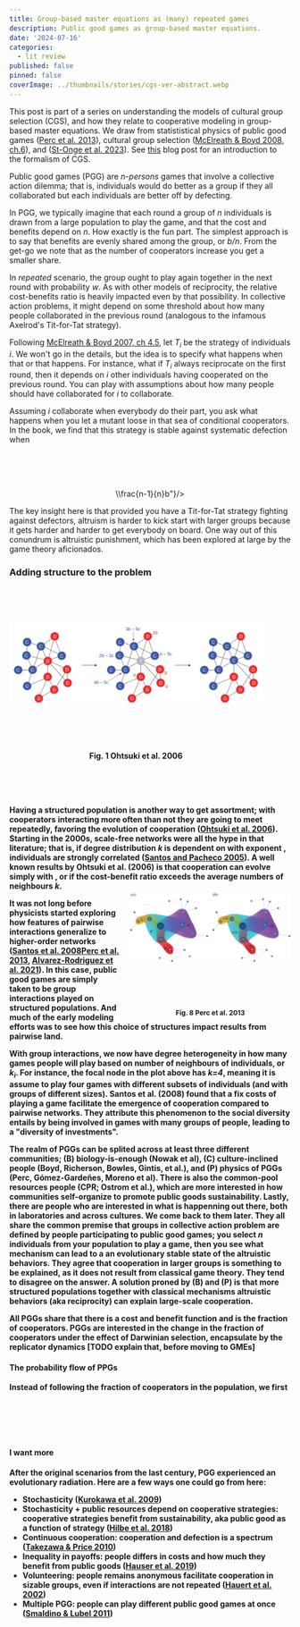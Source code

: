 ```yaml
---
title: Group-based master equations as (many) repeated games
description: Public good games as group-based master equations.
date: '2024-07-16'
categories:
  - lit review
published: false
pinned: false
coverImage: ../thumbnails/stories/cgs-ver-abstract.webp
---
```


<script>
  import Katex from '$lib/components/Katex.svelte';
</script>

<div class="tip">This post is part of a series on understanding the models of cultural group selection (CGS), and how they relate to cooperative modeling in group-based master equations. We draw from statististical physics of public good games (<a href="https://royalsocietypublishing.org/doi/full/10.1098/rsif.2012.0997">Perc et al. 2013</a>), cultural group selection (<a href="https://academic.oup.com/chicago-scholarship-online/book/33152">McElreath & Boyd 2008, ch.6</a>), and (<a href="https://www.semanticscholar.org/reader/83e460021fba8d281106ada60050b53ccf7499f8">St-Onge et al. 2023</a>). See <a href="https://jstonge.vercel.app/cgs">this</a> blog post for an introduction to the formalism of CGS.</div>

Public good games (PGG) are <em>n-persons</em> games that involve a collective action dilemma; that is, individuals would do better as a group if they all collaborated but each individuals are better off by defecting. 

In PGG, we typically imagine that each round a group of <em>n</em> individuals is drawn from a large population to play the game, and that the cost and benefits depend on <em>n</em>. How exactly is the fun part. The simplest approach is to say that benefits are evenly shared among the group, or <em>b/n</em>. From the get-go we note that as the number of cooperators increase you get a smaller share. 

In <em>repeated</em> scenario, the group ought to play again together in the next round with probability <em>w</em>. As with other models of reciprocity, the relative cost-benefits ratio is heavily impacted even by that possibility. In collective action problems, it might depend on some threshold about how many people collaborated in the previous round (analogous to the infamous Axelrod's Tit-for-Tat strategy). 

Following <a href="">McElreath & Boyd 2007, ch 4.5</a>, let <em>T<sub>i</sub></em> be the strategy of individuals <em>i</em>. We won't go in the details, but the idea is to specify what happens when that or that happens. For instance, what if <em>T<sub>i</sub></em> always reciprocate on the first round, then it depends on <em>i</em> other individuals having cooperated on the previous round. You can play with assumptions about how many people should have collaborated for <em>i</em> to collaborate. 

Assuming <em>i</em> collaborate when everybody do their part, you ask what happens when you let a mutant loose in that sea of conditional cooperators. In the book, we find that this strategy is stable against systematic defection when

<div class="container">
  <Katex math={"\\frac{b-c}{1-w} > \\frac{n-1}{n}b"}/>
</div>

The key insight here is that provided you have a Tit-for-Tat strategy fighting against defectors, altruism is harder to kick start with larger groups because it gets harder and harder to get everybody on board. One way out of this conundrum is altruistic punishment, which has been explored at large by the game theory aficionados.

### Adding structure to the problem

<div style="width: 90%; margin-top: 2vh; margin-bottom: 2vh;">
  <img src="https://raw.githubusercontent.com/jstonge/blog/main/static/ohtsukiSimple2006.webp"/>
  <figcaption class="container"><b>Fig. 1 Ohtsuki et al. 2006</figcaption>
</div>
Having a structured population is another way to get assortment; with cooperators interacting more often than not they are going to meet repeatedly, favoring the evolution of cooperation (<a href="https://www.semanticscholar.org/paper/A-simple-rule-for-the-evolution-of-cooperation-on-Ohtsuki-Hauert/ee557d8918504b3098de11e696b9b5c484702ae1">Ohtsuki et al. 2006</a>). Starting in the 2000s, scale-free networks were all the hype in that literature; that is, if degree distribution <em>k</em> is dependent on 
<Katex math={"d(k) \\sim k^{-\\gamma}"}/> with exponent <Katex math={"2 \\leq \\gamma \\leq 3"}/>, individuals are strongly correlated (<a href="https://www.semanticscholar.org/paper/Scale-free-networks-provide-a-unifying-framework-of-Santos-Pacheco/824f6e30654db760358e59719779fb7285d18332">Santos and Pacheco 2005</a>). A well known results by Ohtsuki et al. (2006) is that cooperation can evolve simply with <Katex math={"b/c \\gt k"}/>, or if the cost-benefit ratio exceeds the average numbers of neighbours <em>k</em>. 

<div class="margin-note">
  <img src="https://raw.githubusercontent.com/jstonge/blog/main/static/rsif20120997f08.webp"/>
  <figcaption class="container"><b>Fig. 8 Perc et al. 2013</figcaption>
</div>

It was not long before physicists started exploring how features of pairwise interactions generalize to higher-order networks (<a href="https://www.nature.com/articles/nature06940">Santos et al. 2008</a><a href="https://royalsocietypublishing.org/doi/full/10.1098/rsif.2012.0997">Perc et al. 2013</a>, <a href="https://www.nature.com/articles/s41562-020-01024-1">Alvarez-Rodriguez et al. 2021</a>). In this case, public good games are simply taken to be group interactions played on structured populations. And much of the early modeling efforts was to see how this choice of structures impact results from pairwise land. 

With group interactions, we now have degree heterogeneity in how many games people will play based on number of neighbours of individuals, or <em>k<sub>i</sub></em>. For instance, the focal node in the plot above has <em>k=4</em>, meaning it is assume to play four games with different subsets of individuals (and with groups of different sizes). Santos et al. (2008) found that a fix costs of playing a game facilitate the emergence of cooperation compared to pairwise networks. They attribute this phenomenon to the social diversity entails by being involved in games with many groups of people, leading to a "diversity of investments".

The realm of PGGs can be splited across at least three different communities; (B) biology-is-enough (Nowak et al), (C) culture-inclined people (Boyd, Richerson, Bowles, Gintis, et al.), and (P) physics of PGGs (Perc, Gómez-Gardeñes, Moreno et al). There is also the common-pool resources people (CPR; Ostrom et al.), which are more interested in how communities self-organize to promote public goods sustainability. Lastly, there are people who are interested in what is happenning out there, both in laboratories and across cultures. We come back to them later. They all share the common premise that groups in collective action problem are defined by people participating to public good games; you select <em>n</em> individuals from your population to play a game, then you see what mechanism can lead to a an evolutionary stable state of the altruistic behaviors. They agree that cooperation in larger groups is something to be explained, as it does not result from classical game theory. They tend to disagree on the answer. A solution proned by (B) and (P) is that more structured populations together with classical mechanisms altruistic behaviors (aka reciprocity) can explain large-scale cooperation.  

All PGGs share that there is a cost  <Katex math="\alpha(p_c)" /> and benefit function <Katex math="\beta(p_c)" /> and <Katex math="p_c" /> is the fraction of cooperators. PGGs are interested in the change in the fraction of cooperators under the effect of Darwinian selection, encapsulate by the replicator dynamics <Katex math="\dot x = x(1-x)[W_C(x)-W_D(x)]"/> [TODO explain that, before moving to GMEs]

#### The probability flow of PPGs

Instead of following the fraction of cooperators in the population, we first 

<div class="container">
<Katex math={"\\dot{G}_{C,D} = "}/>
</div>


#### I want more

After the original scenarios from the last century, PGG experienced an evolutionary radiation. Here are a few ways one could go from here:

 + Stochasticity (<a href="https://www.semanticscholar.org/paper/Emergence-of-cooperation-in-public-goods-games-Kurokawa-Ihara/d21ada3854f672e62a9c2a1563afa0cd0d988beb?sort=total-citations">Kurokawa et al. 2009</a>)
 + Stochasticity + public resources depend on cooperative strategies: cooperative strategies benefit from sustainability, aka public good as a function of strategy (<a href="https://www.semanticscholar.org/paper/Evolution-of-cooperation-in-stochastic-games-Hilbe-Simsa/ff49474432459bf295a7d2a775b1719c4fa09755">Hilbe et al. 2018</a>)
 + Continuous cooperation: cooperation and defection is a spectrum (<a href="https://www.semanticscholar.org/paper/Revisiting-%22The-evolution-of-reciprocity-in-sizable-Takezawa-Price/14dda9965c8f540fa713e260544aab2620f486da">Takezawa & Price 2010</a>)
 + Inequality in payoffs: people differs in costs and how much they benefit from public goods (<a href="https://www.semanticscholar.org/paper/Evolution-of-cooperation-in-stochastic-games-Hilbe-Simsa/ff49474432459bf295a7d2a775b1719c4fa09755">Hauser et al. 2019</a>)
 + Volunteering: people remains anonymous facilitate cooperation in sizable groups, even if interactions are not repeated (<a href="https://www.semanticscholar.org/paper/Volunteering-as-Red-Queen-Mechanism-for-Cooperation-Hauert-Monte/d6b69b64de3f3aecdb87b9863d3a6f089fa03d3b">Hauert et al. 2002</a>)
 + Multiple PGG: people can play different public good games at once (<a href="https://www.semanticscholar.org/paper/An-Institutional-Mechanism-for-Assortment-in-an-of-Smaldino-Lubell/aa2adf8477adaabd6336636f3ae8fd573e18a848">Smaldino & Lubel 2011</a>)

<!-- <div class="table-container">
  <table class="tg"><thead>
    <tr>
      <th class="tg-0pky"></th>
      <th class="tg-0pky"><span style="font-weight:400;font-style:normal">quick and dirty</span></th>
      <th class="tg-0pky">good coding practices</th>
    </tr></thead>
    <tbody>
      <tr>
        <td class="tg-0pky"><span style="font-weight:400;font-style:normal">quick and dirty</span></td>
        <td class="tg-0pky">0</td>
        <td class="tg-0pky">b/n</td>
      </tr>
      <tr>
        <td class="tg-0pky">good coding practices</td>
        <td class="tg-0pky">b/n - c</td>
        <td class="tg-0pky">b/n - c/2</td>
      </tr>
    </tbody>
  </table>
</div> -->



<style>
  .container {
    display: flex;
    justify-content: center; /* Center horizontally */
    align-items: center;    /* Center vertically */
    margin-top: 2vh;
  }

  /* .tg  {
    border-collapse:collapse;
    border-spacing:0;
  }

  .tg td{
    border-color:black;
    border-style:solid;
    border-width:1px;
    font-family:Arial, sans-serif;
    font-size:14px;
    overflow:hidden;
    padding:10px 5px;
    word-break:normal;
    }

  .tg th{
    border-color:black;
    border-style:solid;
    border-width:1px;
    font-family:Arial, sans-serif;
    font-size:14px;
    font-weight:normal;
    overflow:hidden;
    padding:10px 5px;
    word-break:normal;
    }

  .tg .tg-0pky{
    border-color:inherit;
    text-align:left;
    vertical-align:top
    } */

  /* Style for margin note */
  .margin-note {
      font-size: 12px;
      width: 30vw;  /* Set the width of the image */
      float: right;  /* Align the image to the right */
      margin-top: 2vw; /* Space between the text and the image */
      margin-left: 2vw; /* Space between the text and the image */
      position: relative; /* Position relative to its normal position */
  }

</style>